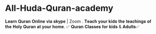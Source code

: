 # All-Huda-Quran-academy
𝐋𝐞𝐚𝐫𝐧 𝐐𝐮𝐫𝐚𝐧 𝐎𝐧𝐥𝐢𝐧𝐞 𝐯𝐢𝐚 𝐬𝐤𝐲𝐩𝐞 | Zoom . 𝐓𝐞𝐚𝐜𝐡 𝐲𝐨𝐮𝐫 𝐤𝐢𝐝𝐬 𝐭𝐡𝐞 𝐭𝐞𝐚𝐜𝐡𝐢𝐧𝐠𝐬 𝐨𝐟 𝐭𝐡𝐞 𝐇𝐨𝐥𝐲 𝐐𝐮𝐫𝐚𝐧 𝐚𝐭 𝐲𝐨𝐮𝐫 𝐡𝐨𝐦𝐞. ✅ 𝐐𝐮𝐫𝐚𝐧 𝐂𝐥𝐚𝐬𝐬𝐞𝐬 𝐟𝐨𝐫 𝐤𝐢𝐝𝐬 &amp; 𝐀𝐝𝐮𝐥𝐭𝐬✅ 
